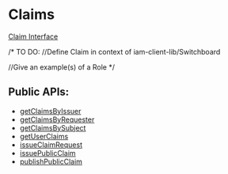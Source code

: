 # Claims

[Claim Interface](../api/interfaces/cacheServerClient_cacheServerClient_types.IRole.md)  

/*
TO DO: 
//Define Claim in context of iam-client-lib/Switchboard

//Give an example(s) of a Role
*/

## Public APIs:
- [getClaimsByIssuer](../api/classes/iam.IAM.md#getclaimsbyissuer)
- [getClaimsByRequester](../api/classes/iam.IAM.md#getclaimsbyrequester)
- [getClaimsBySubject](../api/classes/iam.IAM.md#getclaimsbysubject)
- [getUserClaims](../api/classes/iam.IAM.md#getuserclaims)
- [issueClaimRequest](../api/classes/iam.IAM.md#issueclaimrequest)
- [issuePublicClaim](../api/classes/iam.IAM.md#issuepublicclaim)
- [publishPublicClaim](../api/classes/iam.IAM.md#publishpublicclaim)

